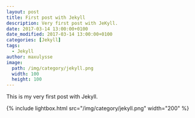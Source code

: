 ```yaml
---
layout: post
title: First post with Jekyll
description: Very first post with JeKyll.
date: 2017-03-14 13:00:00+0100
date_modified: 2017-03-14 13:00:00+0100
categories: [Jekyll]
tags:
  - Jekyll
author: maxulysse
image:
  path: /img/category/jekyll.png
  width: 100
  height: 100
---
```


This is my very first post with Jekyll.

{% include lightbox.html src="/img/category/jekyll.png" width="200" %}
